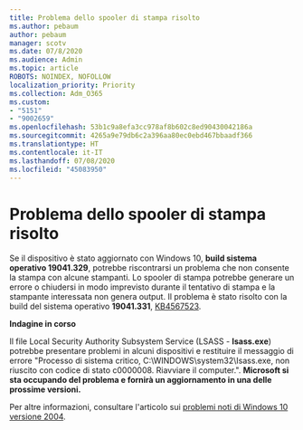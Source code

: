 ```yaml
---
title: Problema dello spooler di stampa risolto
ms.author: pebaum
author: pebaum
manager: scotv
ms.date: 07/8/2020
ms.audience: Admin
ms.topic: article
ROBOTS: NOINDEX, NOFOLLOW
localization_priority: Priority
ms.collection: Adm_O365
ms.custom:
- "5151"
- "9002659"
ms.openlocfilehash: 53b1c9a8efa3cc978af8b602c8ed90430042186a
ms.sourcegitcommit: 4265a9e79db6c2a396aa80ec0ebd467bbaadf366
ms.translationtype: HT
ms.contentlocale: it-IT
ms.lasthandoff: 07/08/2020
ms.locfileid: "45083950"
---
```

# <a name="print-spooler-issue-is-resolved"></a>Problema dello spooler di stampa risolto

Se il dispositivo è stato aggiornato con Windows 10, **build sistema operativo 19041.329**, potrebbe riscontrarsi un problema che non consente la stampa con alcune stampanti. Lo spooler di stampa potrebbe generare un errore o chiudersi in modo imprevisto durante il tentativo di stampa e la stampante interessata non genera output. Il problema è stato risolto con la build del sistema operativo **19041.331**, [KB4567523](https://support.microsoft.com/help/4567523/windows-10-update-kb4567523).  

**Indagine in corso**

Il file Local Security Authority Subsystem Service (LSASS - **Isass.exe**) potrebbe presentare problemi in alcuni dispositivi e restituire il messaggio di errore "Processo di sistema critico, C:\WINDOWS\system32\Isass.exe, non riuscito con codice di stato c0000008. Riavviare il computer.".  **Microsoft si sta occupando del problema e fornirà un aggiornamento in una delle prossime versioni.**

Per altre informazioni, consultare l'articolo sui [problemi noti di Windows 10 versione 2004](https://docs.microsoft.com/windows/release-information/status-windows-10-2004#442msgdesc).